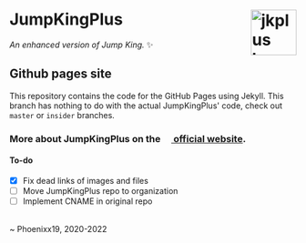 # JumpKingPlus <img href="https://phoenixx19.github.io/JumpKingPlus" src ="https://raw.githubusercontent.com/JumpKingPlus/JumpKingPlus.github.io/www/images/jkpluslogo.png" width="80px" alt="jkplus logo" align ="right">
*An enhanced version of Jump King.* :sparkles:

## Github pages site
This repository contains the code for the GitHub Pages using Jekyll. This branch has nothing to do with the actual JumpKingPlus' code, check out `master` or `insider` branches.

### More about JumpKingPlus on the [<img src="https://raw.githubusercontent.com/JumpKingPlus/JumpKingPlus.github.io/www/images/jkpluslogo.png" height="15"/> official website](https://phoenixx19.github.io/JumpKingPlus/about).

#### To-do
- [x] Fix dead links of images and files
- [ ] Move JumpKingPlus repo to organization
- [ ] Implement CNAME in original repo

<br>
~ Phoenixx19, 2020-2022